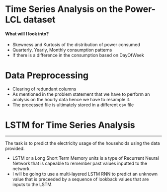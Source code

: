 # Time Series Analysis on the Power-LCL dataset
#### What will I look into?
- Skewness and Kurtosis of the distribution of power consumed
- Quarterly, Yearly, Monthly consumption patterns
- If there is a difference in the consumption based on DayOfWeek

# Data Preprocessing
- Clearing of redundant columns
- As mentioned in the problem statement that we have to perform an analysis on the hourly data hence we have to resample it.
- The processed file is ultimately stored in a different csv file

# LSTM for Time Series Analysis


---


The task is to predict the electricity usage of the households using the data provided. 
- LSTM or a Long Short Term Memory units is a type of Recurrent Neural Network that is capeable to remember past values inputted to the network.
- I will be going to use a multi-layered LSTM RNN to predict an unknown value that is preceeded by a sequence of lookback values that are inputs to the LSTM.

